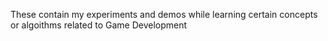 These contain my experiments and demos while learning certain concepts or algoithms related to Game Development
